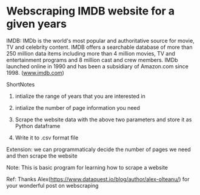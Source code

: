 # Webscraping IMDB website for a given years

IMDB:
IMDb is the world's most popular and authoritative source for movie, TV and celebrity content. 
IMDB offers a searchable database of more than 250 million data items including more than 4 million movies, TV and entertainment programs and 
8 million cast and crew members. IMDb launched online in 1990 and has been a subsidiary of Amazon.com since 1998. (www.imdb.com)

ShortNotes
1. intialize the range of years that you are interested in

2. intialize the number of page information you need 

3. Scrape the website data with the above two parameters and store it as Python dataframe

4. Write it to .csv format file


Extension: we can programmaticaly decide the number of pages we need and then scrape the website

Note: This is basic program for learning how to scrape a website

Ref: Thanks Alex(https://www.dataquest.io/blog/author/alex-olteanu/) for your wonderful post on webscraping
